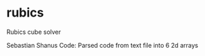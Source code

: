 rubics
======

Rubics cube solver

Sebastian Shanus Code:
Parsed code from text file into 6 2d arrays
